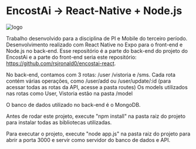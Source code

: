 # EncostAi -> React-Native + Node.js
![logo](https://user-images.githubusercontent.com/104457353/207320930-e9edcd29-87b1-4a4c-9dee-3229c41dfb08.png)

Trabalho desenvolvido para a disciplina de PI e Mobile do terceiro período. Desenvolvimento realizado com React Native no Expo para o front-end e Node.js no back-end.
Esse repositório é a parte do back-end do projeto do EncostAi e a parte do front-end seria este repositório: https://github.com/rsjronald0/encostai-react.

No back-end, contamos com 3 rotas: /user /vistoria e /sms.
Cada rota contém várias operações, como /user/add ou /user/update/:id (para acessar todas as rotas da API, acesse a pasta routes)
Os models utilizados nas rotas como User, Vistoria estão na pasta /model

O banco de dados utilizado no back-end é o MongoDB.

Antes de rodar este projeto, execute "npm install" na pasta raiz do projeto para instalar todas as bibliotecas utilizadas.

Para executar o projeto, execute "node app.js" na pasta raiz do projeto para abrir a porta 3000 e servir como servidor do banco de dados e API.
